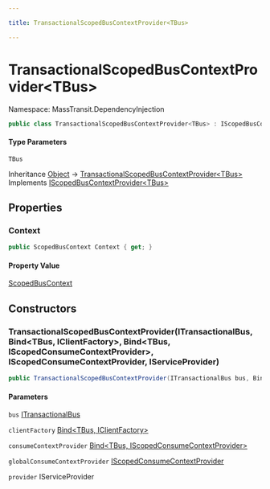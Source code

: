 ```yaml
---

title: TransactionalScopedBusContextProvider<TBus>

---
```


# TransactionalScopedBusContextProvider\<TBus\>

Namespace: MassTransit.DependencyInjection

```csharp
public class TransactionalScopedBusContextProvider<TBus> : IScopedBusContextProvider<TBus>
```

#### Type Parameters

`TBus`<br/>

Inheritance [Object](https://learn.microsoft.com/en-us/dotnet/api/system.object) → [TransactionalScopedBusContextProvider\<TBus\>](../masstransit-dependencyinjection/transactionalscopedbuscontextprovider-1)<br/>
Implements [IScopedBusContextProvider\<TBus\>](../masstransit-dependencyinjection/iscopedbuscontextprovider-1)

## Properties

### **Context**

```csharp
public ScopedBusContext Context { get; }
```

#### Property Value

[ScopedBusContext](../masstransit-dependencyinjection/scopedbuscontext)<br/>

## Constructors

### **TransactionalScopedBusContextProvider(ITransactionalBus, Bind\<TBus, IClientFactory\>, Bind\<TBus, IScopedConsumeContextProvider\>, IScopedConsumeContextProvider, IServiceProvider)**

```csharp
public TransactionalScopedBusContextProvider(ITransactionalBus bus, Bind<TBus, IClientFactory> clientFactory, Bind<TBus, IScopedConsumeContextProvider> consumeContextProvider, IScopedConsumeContextProvider globalConsumeContextProvider, IServiceProvider provider)
```

#### Parameters

`bus` [ITransactionalBus](../masstransit-transactions/itransactionalbus)<br/>

`clientFactory` [Bind\<TBus, IClientFactory\>](../masstransit-dependencyinjection/bind-2)<br/>

`consumeContextProvider` [Bind\<TBus, IScopedConsumeContextProvider\>](../masstransit-dependencyinjection/bind-2)<br/>

`globalConsumeContextProvider` [IScopedConsumeContextProvider](../masstransit-dependencyinjection/iscopedconsumecontextprovider)<br/>

`provider` IServiceProvider<br/>
